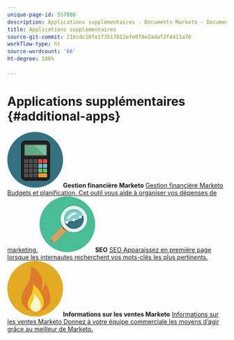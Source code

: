 ```yaml
---
unique-page-id: 557086
description: Applications supplémentaires - Documents Marketo - Documentation du produit
title: Applications supplémentaires
source-git-commit: 21bcdc10fe1f3517612efe0f8e2adaf2f4411a70
workflow-type: ht
source-wordcount: '66'
ht-degree: 100%

---
```



# Applications supplémentaires {#additional-apps}

**![Gestion financière Marketo](assets/office-09.png)Gestion financière Marketo** [Gestion financière Marketo Budgets et planification. Cet outil vous aide à organiser vos dépenses de marketing.](https://docs.marketo.com/display/DOCS/Marketo+Financial+Management)     **![SEO](assets/seo-15.png)SEO** [SEO Apparaissez en première page lorsque les internautes recherchent vos mots-clés les plus pertinents.](https://docs.marketo.com/display/DOCS/SEO)     **![Informations sur les ventes Marketo](assets/alerts-10.png)Informations sur les ventes Marketo** [Informations sur les ventes Marketo Donnez à votre équipe commerciale les moyens d’agir grâce au meilleur de Marketo.](https://docs.marketo.com/display/DOCS/Marketo+Sales+Insight)
